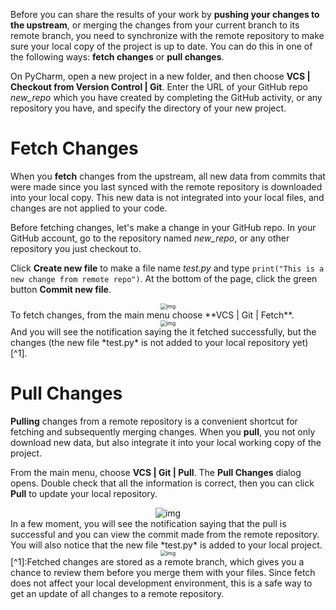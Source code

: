 <!--title={Sync With a Remote Repository}-->

<!--badges={Git:20, Software Engineering:10}-->

Before you can share the results of your work by **pushing your changes to the upstream**, or merging the changes from your current branch to its remote branch, you need to synchronize with the remote repository to make sure your local copy of the project is up to date. You can do this in one of the following ways: **fetch changes** or **pull changes**.

On PyCharm, open a new project in a new folder, and then choose **VCS | Checkout from Version Control | Git**. Enter the URL of your GitHub repo *new_repo* which you have created by completing the GitHub activity, or any repository you have, and specify the directory of your new project.

# Fetch Changes

When you **fetch** changes from the upstream, all new data from commits that were made since you last synced with the remote repository is downloaded into your local copy. This new data is not integrated into your local files, and changes are not applied to your code.

Before fetching changes, let's make a change in your GitHub repo. In your GitHub account, go to the repository named *new_repo*, or any other repository you just checkout to.

Click **Create new file** to make a file name *test.py* and type `print("This is a new change from remote repo")`. At the bottom of the page, click the green button **Commit new file**.

<center><img src="https://projectbit.s3-us-west-1.amazonaws.com/darlene/md/Setting+Up+PyCharm/fetch.png" alt="img" style="zoom:60%;" /></center>
To fetch changes, from the main menu choose **VCS | Git | Fetch**.

<center><img src="https://projectbit.s3-us-west-1.amazonaws.com/darlene/md/Setting+Up+PyCharm/fetch2.png" alt="img" style="zoom:60%;" /></center>
And you will see the notification saying the it fetched successfully, but the changes (the new file *test.py* is not added to your local repository yet) [^1].

# Pull Changes

**Pulling** changes from a remote repository is a convenient shortcut for fetching and subsequently merging changes. When you **pull**, you not only download new data, but also integrate it into your local working copy of the project.

From the main menu, choose **VCS | Git | Pull**. The **Pull Changes** dialog opens. Double check that all the information is correct, then you can click **Pull** to update your local repository.

<center><img src="https://projectbit.s3-us-west-1.amazonaws.com/darlene/md/Setting+Up+PyCharm/gitpull.png" alt="img" /></center>
In a few moment, you will see the notification saying that the pull is successful and you can view the commit made from the remote repository. You will also notice that the new file *test.py* is added to your local project.



<center><img src="https://projectbit.s3-us-west-1.amazonaws.com/darlene/md/Setting+Up+PyCharm/gitpull2.png" alt="img" style="zoom:60%;" /></center>
[^1]:Fetched changes are stored as a remote branch, which gives you a chance to review them before you merge them with your files. Since fetch does not affect your local development environment, this is a safe way to get an update of all changes to a remote repository.